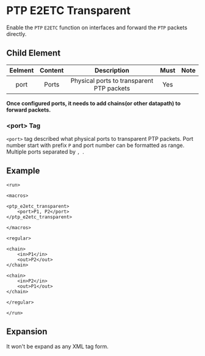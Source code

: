 PTP E2ETC Transparent
=================

Enable the `PTP` `E2ETC` function on interfaces and  forward the `PTP` packets directly.

<h2>Child Element</h2>

| Eelment | Content |                Description                | Must | Note |
|:-------:|:-------:|:-----------------------------------------:|:----:|:----:|
|   port  |  Ports  | Physical ports to transparent PTP packets |  Yes |      |

**Once configured ports, it needs to add chains(or other datapath) to forward packets.**

<h3>&lt;port&gt; Tag</h3>

`<port>` tag described what physical ports to transparent PTP packets. Port number start with prefix `P` and port number can be formatted as range. Multiple  ports separated by `, `.

<h2>Example</h2>

```
<run>

<macros>

<ptp_e2etc_transparent>
    <port>P1, P2</port>
</ptp_e2etc_transparent>

</macros>

<regular>

<chain>
    <in>P1</in>
    <out>P2</out>
</chain>

<chain>
    <in>P2</in>
    <out>P1</out>
</chain>

</regular>

</run>
```

<h2>Expansion</h2>

It won't be expand as any XML tag form.
